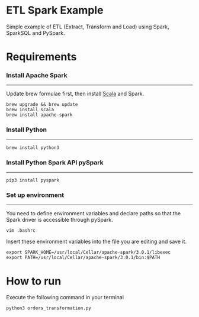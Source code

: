 # ETL Spark Example

Simple example of ETL (Extract, Transform and Load) using Spark, SparkSQL and PySpark.

# Requirements

### Install Apache Spark
------------------------
Update brew formulae first, then install [Scala](http://www.scala-lang.org/) and Spark.

```shell
brew upgrade && brew update
brew install scala
brew install apache-spark
```

### Install Python
------------------------

```shell
brew install python3
```

### Install Python Spark API pySpark
------------------------

```shell
pip3 install pyspark
```

### Set up environment
------------------------
You need to define environment variables and declare paths so that the Spark driver is accessible through pySpark.

```shell
vim .bashrc
```

Insert these environment variables into the file you are editing and save it.

```shell
export SPARK_HOME=/usr/local/Cellar/apache-spark/3.0.1/libexec
export PATH=/usr/local/Cellar/apache-spark/3.0.1/bin:$PATH
```

# How to run

Execute the following command in your terminal

```shell
python3 orders_transformation.py 
```

